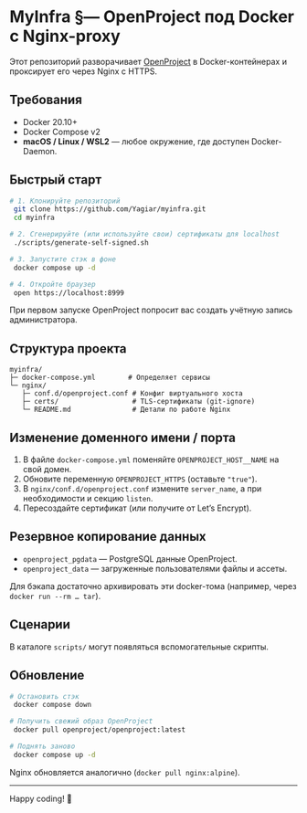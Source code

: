# MyInfra §— OpenProject под Docker с Nginx-proxy

Этот репозиторий разворачивает [OpenProject](https://www.openproject.org/) в Docker-контейнерах и проксирует его через Nginx c HTTPS.

## Требования

* Docker 20.10+
* Docker Compose v2
* **macOS / Linux / WSL2** — любое окружение, где доступен Docker-Daemon.

## Быстрый старт

```bash
# 1. Клонируйте репозиторий
 git clone https://github.com/Yagiar/myinfra.git
 cd myinfra

# 2. Сгенерируйте (или используйте свои) сертификаты для localhost
 ./scripts/generate-self-signed.sh

# 3. Запустите стэк в фоне
 docker compose up -d

# 4. Откройте браузер
 open https://localhost:8999
```

При первом запуске OpenProject попросит вас создать учётную запись администратора.

## Структура проекта

```
myinfra/
├─ docker-compose.yml        # Определяет сервисы
└─ nginx/
   ├─ conf.d/openproject.conf # Конфиг виртуального хоста
   ├─ certs/                  # TLS-сертификаты (git-ignore)
   └─ README.md               # Детали по работе Nginx
```

## Изменение доменного имени / порта

1. В файле `docker-compose.yml` поменяйте `OPENPROJECT_HOST__NAME` на свой домен.
2. Обновите переменную `OPENPROJECT_HTTPS` (оставьте `"true"`).
3. В `nginx/conf.d/openproject.conf` измените `server_name`, а при необходимости и секцию `listen`.
4. Пересоздайте сертификат (или получите от Let’s Encrypt).

## Резервное копирование данных

* `openproject_pgdata` — PostgreSQL данные OpenProject.
* `openproject_data`  — загруженные пользователями файлы и ассеты.

Для бэкапа достаточно архивировать эти docker-тома (например, через `docker run --rm … tar`).

## Сценарии

В каталоге `scripts/` могут появляться вспомогательные скрипты.

## Обновление

```bash
# Остановить стэк
 docker compose down

# Получить свежий образ OpenProject
 docker pull openproject/openproject:latest

# Поднять заново
 docker compose up -d
```

Nginx обновляется аналогично (`docker pull nginx:alpine`).

---

Happy coding! 🎉
